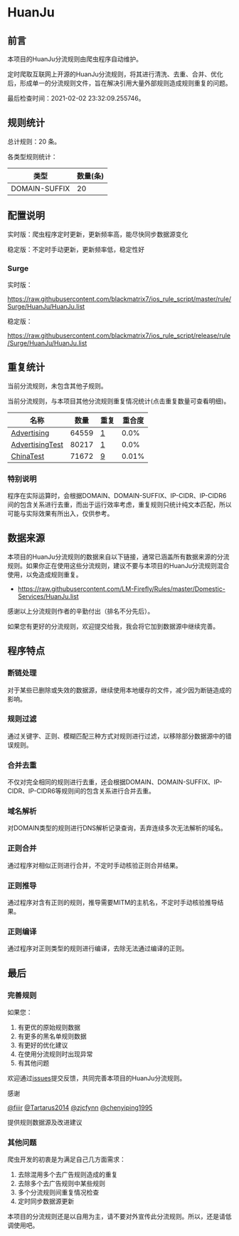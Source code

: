 # HuanJu

## 前言

本项目的HuanJu分流规则由爬虫程序自动维护。

定时爬取互联网上开源的HuanJu分流规则，将其进行清洗、去重、合并、优化后，形成单一的分流规则文件，旨在解决引用大量外部规则造成规则重复的问题。



最后检查时间：2021-02-02 23:32:09.255746。

## 规则统计

总计规则：20 条。

各类型规则统计：

| 类型 | 数量(条) |
| ---- | ---- |
| DOMAIN-SUFFIX | 20 |
## 配置说明

实时版：爬虫程序定时更新，更新频率高，能尽快同步数据源变化

稳定版：不定时手动更新，更新频率低，稳定性好

### Surge 
实时版：

https://raw.githubusercontent.com/blackmatrix7/ios_rule_script/master/rule/Surge/HuanJu/HuanJu.list

稳定版：

https://raw.githubusercontent.com/blackmatrix7/ios_rule_script/release/rule/Surge/HuanJu/HuanJu.list

## 重复统计


当前分流规则，未包含其他子规则。


当前分流规则，与本项目其他分流规则重复情况统计(点击重复数量可查看明细)。



| 名称 | 数量 | 重复 | 重合度 |
| ---- | ---- | ---- | ------ |
|  [Advertising](https://github.com/blackmatrix7/ios_rule_script/tree/master/rule/Surge/Advertising)    | 64559   | [1](https://raw.githubusercontent.com/blackmatrix7/ios_rule_script/master/rule/Surge/HuanJu/HuanJu_Repeat.list)   |   0.0% |
|  [AdvertisingTest](https://github.com/blackmatrix7/ios_rule_script/tree/master/rule/Surge/AdvertisingTest)    | 80217   | [1](https://raw.githubusercontent.com/blackmatrix7/ios_rule_script/master/rule/Surge/HuanJu/HuanJu_Repeat.list)   |   0.0% |
|  [ChinaTest](https://github.com/blackmatrix7/ios_rule_script/tree/master/rule/Surge/ChinaTest)    | 71672   | [9](https://raw.githubusercontent.com/blackmatrix7/ios_rule_script/master/rule/Surge/HuanJu/HuanJu_Repeat.list)   |   0.01% |
### 特别说明
程序在实际运算时，会根据DOMAIN、DOMAIN-SUFFIX、IP-CIDR、IP-CIDR6间的包含关系进行去重，而出于运行效率考虑，重复规则只统计纯文本匹配，所以可能与实际效果有所出入，仅供参考。

## 数据来源

本项目的HuanJu分流规则的数据来自以下链接，通常已涵盖所有数据来源的分流规则。如果你正在使用这些分流规则，建议不要与本项目的HuanJu分流规则混合使用，以免造成规则重复。

- https://raw.githubusercontent.com/LM-Firefly/Rules/master/Domestic-Services/HuanJu.list


感谢以上分流规则作者的辛勤付出（排名不分先后）。

如果您有更好的分流规则，欢迎提交给我，我会将它加到数据源中继续完善。

## 程序特点

### 断链处理

对于某些已删除或失效的数据源，继续使用本地缓存的文件，减少因为断链造成的影响。

### 规则过滤

通过关键字、正则、模糊匹配三种方式对规则进行过滤，以移除部分数据源中的错误规则。

### 合并去重

不仅对完全相同的规则进行去重，还会根据DOMAIN、DOMAIN-SUFFIX、IP-CIDR、IP-CIDR6等规则间的包含关系进行合并去重。

### 域名解析

对DOMAIN类型的规则进行DNS解析记录查询，丢弃连续多次无法解析的域名。

### 正则合并

通过程序对相似正则进行合并，不定时手动核验正则合并结果。

### 正则推导

通过程序对含有正则的规则，推导需要MITM的主机名，不定时手动核验推导结果。

### 正则编译

通过程序对正则类型的规则进行编译，去除无法通过编译的正则。

## 最后

### 完善规则

如果您：

1. 有更优的原始规则数据
2. 有更多的黑名单规则数据
3. 有更好的优化建议
4. 在使用分流规则时出现异常
5. 有其他问题

欢迎通过[issues](https://github.com/blackmatrix7/ios_rule_script/issues/new)提交反馈，共同完善本项目的HuanJu分流规则。

感谢

[@fiiir](https://github.com/fiiir) [@Tartarus2014](https://github.com/Tartarus2014) [@zjcfynn](https://github.com/zjcfynn) [@chenyiping1995](https://github.com/chenyiping1995) 

提供规则数据源及改进建议

### 其他问题

爬虫开发的初衷是为满足自己几方面需求：

1. 去除混用多个去广告规则造成的重复
2. 去除多个去广告规则中某些规则
3. 多个分流规则间重复情况检查
4. 定时同步数据源更新

本项目的分流规则还是以自用为主，请不要对外宣传此分流规则。所以，还是请低调使用吧。